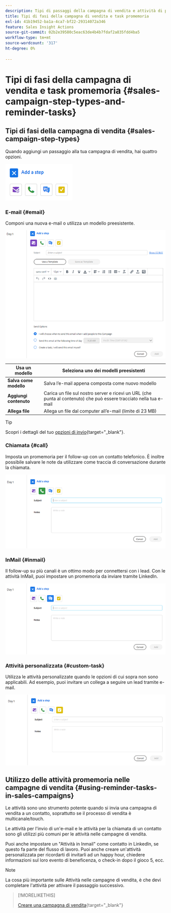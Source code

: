 ```yaml
---
description: Tipi di passaggi della campagna di vendita e attività di promemoria - Documenti Marketo - Documentazione del prodotto
title: Tipi di fasi della campagna di vendita e task promemoria
exl-id: 41b19452-ba1a-4ca7-bf22-29314072a346
feature: Sales Insight Actions
source-git-commit: 02b2e39580c5eac63de4b4b7fdaf2a835fdd4ba5
workflow-type: tm+mt
source-wordcount: '317'
ht-degree: 0%

---
```


# Tipi di fasi della campagna di vendita e task promemoria {#sales-campaign-step-types-and-reminder-tasks}

## Tipi di fasi della campagna di vendita {#sales-campaign-step-types}

Quando aggiungi un passaggio alla tua campagna di vendita, hai quattro opzioni.

![](assets/sales-campaign-step-types-and-reminder-tasks-1.png)

### E-mail {#email}

Componi una nuova e-mail o utilizza un modello preesistente.

![](assets/sales-campaign-step-types-and-reminder-tasks-2.png)

| **Usa un modello** | Seleziona uno dei modelli preesistenti |
|---|---|
| **Salva come modello** | Salva l’e-mail appena composta come nuovo modello |
| **Aggiungi contenuto** | Carica un file sul nostro server e ricevi un URL (che punta al contenuto) che può essere tracciato nella tua e-mail |
| **Allega file** | Allega un file dal computer all’e-mail (limite di 23 MB) |

>[!TIP]
>
>Scopri i dettagli del tuo [opzioni di invio](/help/marketo/product-docs/marketo-sales-insight/actions/campaigns/understanding-sales-campaign-send-options-for-email-steps.md){target="_blank"}.

### Chiamata {#call}

Imposta un promemoria per il follow-up con un contatto telefonico. È inoltre possibile salvare le note da utilizzare come traccia di conversazione durante la chiamata.

![](assets/sales-campaign-step-types-and-reminder-tasks-3.png)

### InMail {#inmail}

Il follow-up su più canali è un ottimo modo per connettersi con i lead. Con le attività InMail, puoi impostare un promemoria da inviare tramite LinkedIn.

![](assets/sales-campaign-step-types-and-reminder-tasks-4.png)

### Attività personalizzata {#custom-task}

Utilizza le attività personalizzate quando le opzioni di cui sopra non sono applicabili. Ad esempio, puoi invitare un collega a seguire un lead tramite e-mail.

![](assets/sales-campaign-step-types-and-reminder-tasks-5.png)

## Utilizzo delle attività promemoria nelle campagne di vendita {#using-reminder-tasks-in-sales-campaigns}

Le attività sono uno strumento potente quando si invia una campagna di vendita a un contatto, soprattutto se il processo di vendita è multicanale/touch.

Le attività per l&#39;invio di un&#39;e-mail e le attività per la chiamata di un contatto sono gli utilizzi più comuni per le attività nelle campagne di vendita.

Puoi anche impostare un &quot;Attività in Inmail&quot; come contatto in LinkedIn, se questo fa parte del flusso di lavoro. Puoi anche creare un&#39;attività personalizzata per ricordarti di invitarli ad un happy hour, chiedere informazioni sul loro evento di beneficenza, o check-in dopo il gioco 5, ecc.

>[!NOTE]
>
>La cosa più importante sulle Attività nelle campagne di vendita, è che devi completare l&#39;attività per attivare il passaggio successivo.

>[!MORELIKETHIS]
>
>[Creare una campagna di vendita](/help/marketo/product-docs/marketo-sales-insight/actions/campaigns/create-a-sales-campaign.md){target="_blank"}
